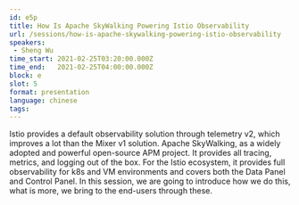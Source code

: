 ```yaml
---
id: e5p
title: How Is Apache SkyWalking Powering Istio Observability
url: /sessions/how-is-apache-skywalking-powering-istio-observability
speakers:
 - Sheng Wu
time_start: 2021-02-25T03:20:00.000Z
time_end:   2021-02-25T04:00:00.000Z
block: e
slot: 5
format: presentation
language: chinese
tags:
---
```


Istio provides a default observability solution through telemetry v2, which improves a lot than the Mixer v1 solution.
Apache SkyWalking, as a widely adopted and powerful open-source APM project. It provides all tracing, metrics, and logging out of the box. For the Istio ecosystem, it provides full observability for k8s and VM environments and covers both the Data Panel and Control Panel. In this session, we are going to introduce how we do this, what is more, we bring to the end-users through these.
